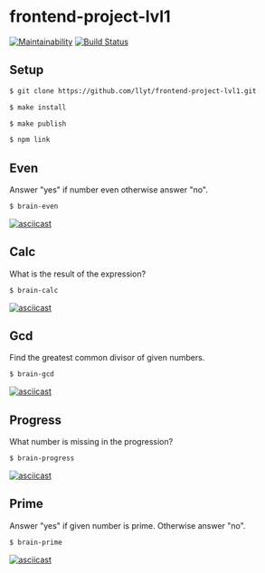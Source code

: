 # frontend-project-lvl1
[![Maintainability](https://api.codeclimate.com/v1/badges/784f1c572917c8599641/maintainability)](https://codeclimate.com/github/llyt/frontend-project-lvl1/maintainability)
[![Build Status](https://travis-ci.org/llyt/frontend-project-lvl1.svg?branch=master)](https://travis-ci.org/llyt/frontend-project-lvl1)

## Setup

```sh
$ git clone https://github.com/llyt/frontend-project-lvl1.git
```
```sh
$ make install
```
```sh
$ make publish
```
```sh
$ npm link
```
## Even

Answer "yes" if number even otherwise answer "no".

```sh
$ brain-even
```

[![asciicast](https://asciinema.org/a/QkjSvYM69RxMCTQbrgLiwmyeL.svg)](https://asciinema.org/a/QkjSvYM69RxMCTQbrgLiwmyeL)

## Calc

What is the result of the expression?

```sh
$ brain-calc
```

[![asciicast](https://asciinema.org/a/vzRTr2CV7CVxBxnyT0a8DLf3r.svg)](https://asciinema.org/a/vzRTr2CV7CVxBxnyT0a8DLf3r)

## Gcd

Find the greatest common divisor of given numbers.

```sh
$ brain-gcd
```

[![asciicast](https://asciinema.org/a/tYuwcadpBNDM2muwzeQYoha1G.svg)](https://asciinema.org/a/tYuwcadpBNDM2muwzeQYoha1G)

## Progress

What number is missing in the progression?

```sh
$ brain-progress
```

[![asciicast](https://asciinema.org/a/yWhOWn99Nejaf88cUIQbR8qbf.svg)](https://asciinema.org/a/yWhOWn99Nejaf88cUIQbR8qbf)
## Prime

Answer "yes" if given number is prime. Otherwise answer "no".

```sh
$ brain-prime
```

[![asciicast](https://asciinema.org/a/iSIOpPsUlXLh1SRSAPR7duBJH.svg)](https://asciinema.org/a/iSIOpPsUlXLh1SRSAPR7duBJH)
